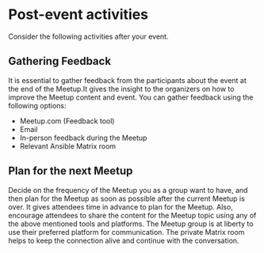 # Post-event activities

Consider the following activities after your event.

## Gathering Feedback

It is essential to gather feedback from the participants about the event at the end of the Meetup.It gives the insight to the organizers on how to improve the Meetup content and event. You can gather feedback using the following options:

- Meetup.com (Feedback tool)
- Email
- In-person feedback during the Meetup
- Relevant Ansible Matrix room

## Plan for the next Meetup

Decide on the frequency of the Meetup you as a group want to have, and then plan for the Meetup as soon as possible after the current Meetup is over. It gives attendees time in advance to plan for the Meetup. Also, encourage attendees to share the content for the Meetup topic using any of the above mentioned tools and platforms. The Meetup group is at liberty to use their preferred platform for communication. The private Matrix room helps to keep the connection alive and continue with the conversation.
